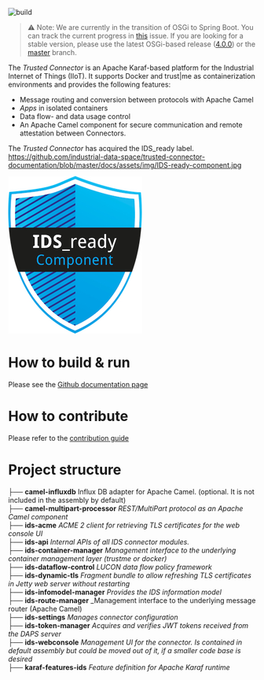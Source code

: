 ![build](https://github.com/industrial-data-space/trusted-connector/workflows/build/badge.svg)

> :warning: Note: We are currently in the transition of OSGi to Spring Boot. You can track the current progress in [this](https://github.com/industrial-data-space/trusted-connector/issues/49) issue. If you are looking for a stable version, please use the latest OSGi-based release ([4.0.0](https://github.com/industrial-data-space/trusted-connector/releases/tag/4.0.0)) or the [master](https://github.com/industrial-data-space/trusted-connector/tree/master) branch.

The _Trusted Connector_ is an Apache Karaf-based platform for the Industrial Internet of Things (IIoT). It supports Docker and trust|me as containerization environments and provides the following features:

* Message routing and conversion between protocols with Apache Camel
* _Apps_ in isolated containers
* Data flow- and data usage control
* An Apache Camel component for secure communication and remote attestation between Connectors.

The _Trusted Connector_ has acquired the IDS_ready label.
https://github.com/industrial-data-space/trusted-connector-documentation/blob/master/docs/assets/img/IDS-ready-component.jpg

![IDS_ready](https://github.com/industrial-data-space/trusted-connector-documentation/blob/master/docs/assets/img/IDS-ready-component.jpg?raw=true)

# How to build & run

Please see the [Github documentation page](https://industrial-data-space.github.io/trusted-connector-documentation/docs/dev_core/)

# How to contribute

Please refer to the [contribution guide](https://github.com/industrial-data-space/trusted-connector/blob/develop/.github/CONTRIBUTING.md)

# Project structure

├── __camel-influxdb__ Influx DB adapter for Apache Camel. (optional. It is not included in the assembly by default)<br />
├── __camel-multipart-processor__ _REST/MultiPart protocol as an Apache Camel component_<br />
├── __ids-acme__ _ACME 2 client for retrieving TLS certificates for the web console UI_<br />
├── __ids-api__ _Internal APIs of all IDS connector modules._<br />
├── __ids-container-manager__ _Management interface to the underlying container management layer (trustme or docker)_<br />
├── __ids-dataflow-control__ _LUCON data flow policy framework_<br />
├── __ids-dynamic-tls__ _Fragment bundle to allow refreshing TLS certificates in Jetty web server without restarting_<br />
├── __ids-infomodel-manager__ _Provides the IDS information model_<br />
├── __ids-route-manager__ _Management interface to the underlying message router (Apache Camel)<br />
├── __ids-settings__ _Manages connector configuration_<br />
├── __ids-token-manager__ _Acquires and verifies JWT tokens received from the DAPS server_<br />
├── __ids-webconsole__ _Management UI for the connector. Is contained in default assembly but could be moved out of it, if a smaller code base is desired_<br />
├── __karaf-features-ids__ _Feature definition for Apache Karaf runtime_<br />
